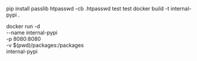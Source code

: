 pip install passlib
htpasswd -cb .htpasswd test test
docker build -t internal-pypi .

docker run -d \
  --name internal-pypi \
  -p 8080:8080 \
  -v $(pwd)/packages:/packages \
  internal-pypi
